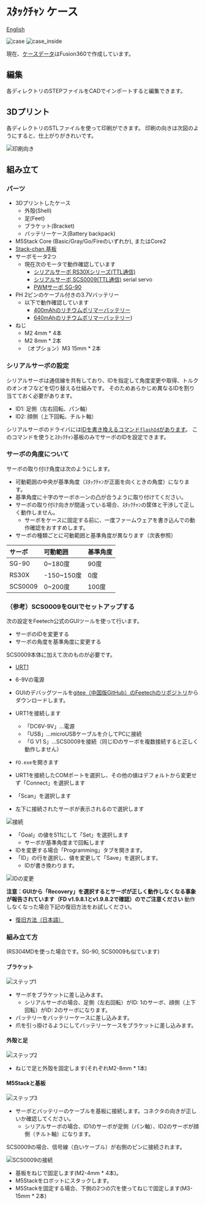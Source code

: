 # ｽﾀｯｸﾁｬﾝ ケース

[English](./README.md)

![case](./docs/images/case.jpg)
![case_inside](./docs/images/case_inside.jpg)

現在、[ケースデータ](https://a360.co/3gcw960)はFusion360で作成しています。

## 編集

各ディレクトリのSTEPファイルをCADでインポートすると編集できます。

## 3Dプリント

各ディレクトリのSTLファイルを使って印刷ができます。
印刷の向きは次図のようにすると、仕上がりがきれいです。

![印刷向き](./docs/images/print_orientation.jpg)

## 組み立て

### パーツ

* 3Dプリントしたケース
  * 外殻(Shell)
  * 足(Feet)
  * ブラケット(Bracket)
  * バッテリーケース(Battery backpack)
* M5Stack Core (Basic/Gray/Go/Fireのいずれか), またはCore2
* [Stack-chan 基板](../schematics/README.md)
* サーボモータ2つ
  * 現在次のモータで動作確認しています
    * [シリアルサーボ RS30Xシリーズ(TTL通信)](https://www.vstone.co.jp/robotshop/index.php?main_page=product_info&products_id=2685)
    * [シリアルサーボ SCS0009(TTL通信)](https://www.switch-science.com/catalog/8042/) serial servo
    * [PWMサーボ SG-90](https://akizukidenshi.com/catalog/g/gM-08761/)
* PH 2ピンのケーブル付きの3.7Vバッテリー
  * 以下で動作確認しています
    * [400mAhのリチウムポリマーバッテリー](https://www.sengoku.co.jp/mod/sgk_cart/detail.php?code=EEHD-4YZL)
    * [640mAhのリチウムポリマーバッテリー](https://www.sengoku.co.jp/mod/sgk_cart/detail.php?code=EEHD-5GHY))
* ねじ
  * M2 4mm * 4本
  * M2 8mm * 2本
  * （オプション）M3 15mm * 2本

### シリアルサーボの設定

シリアルサーボは通信線を共有しており、IDを指定して角度変更や取得、トルクのオンオフなどを切り替える仕組みです。
そのためあらかじめ異なるIDを割り当てておく必要があります。

- ID1: 足側（左右回転、パン軸）
- ID2: 顔側（上下回転、チルト軸）

シリアルサーボのドライバには[IDを書き換えるコマンド`flashId`があります](https://github.com/meganetaaan/moddable-scservo/blob/71292b9358353837a74ecea387cd3265a610479f/src/scservo.ts#L274)。
このコマンドを使うとｽﾀｯｸﾁｬﾝ基板のみでサーボのIDを設定できます。

### サーボの角度について

サーボの取り付け角度は次のようにします。

- 可動範囲の中央が基準角度（ｽﾀｯｸﾁｬﾝが正面を向くときの角度）になります。
- 基準角度に十字のサーボホーンの凸が合うように取り付けてください。
- サーボの取り付け向きが間違っている場合、ｽﾀｯｸﾁｬﾝの筐体と干渉して正しく動作しません。
  - サーボをケースに固定する前に、一度ファームウェアを書き込んでの動作確認をおすすめします。
- サーボの種類ごとに可動範囲と基準角度が異なります（次表参照）

|サーボ  |可動範囲   |基準角度 |
|:------|:---------|:------|
|SG-90  |0~180度   |90度    |
|RS30X  |-150~150度|0度     |
|SCS0009|0~200度   |100度   |

### （参考）SCS0009をGUIでセットアップする

次の設定をFeetech公式のGUIツールを使って行います。

* サーボのIDを変更する
* サーボの角度を基準角度に変更する

SCS0009本体に加えて次のものが必要です。

* [URT1](https://www.switch-science.com/catalog/7490/)
* 6-9Vの電源

* GUIのデバッグツールを[gitee（中国版GitHub）のFeetechのリポジトリ](https://gitee.com/ftservo/fddebug)からダウンロードします。
* URT1を接続します
  * 「DC6V-9V」…電源
  * 「USB」…microUSBケーブルを介してPCに接続
  * 「G V1 S」…SCS0009を接続（同じIDのサーボを複数接続すると正しく動作しません）
* `FD.exe`を開きます
* URT1を接続したCOMポートを選択し、その他の値はデフォルトから変更せず「Connect」を選択します
* 「Scan」を選択します
* 左下に接続されたサーボが表示されるので選択します

![接続](./docs/images/connect.jpg)

* 「Goal」の値を511にして「Set」を選択します
  * サーボが基準角度まで回転します
* IDを変更する場合「Programming」タブを開きます。
* 「ID」の行を選択し、値を変更して「Save」を選択します。
  * IDが書き換わります。

![IDの変更](./docs/images/id.jpg)

__注意：GUIから「Recovery」を選択するとサーボが正しく動作しなくなる事象が報告されています（FD v1.9.8.1とv1.9.8.2で確認）のでご注意ください__
動作しなくなった場合下記の復旧方法をお試しください。

- [復旧方法（日本語）](https://drive.google.com/file/d/1AzPkGkHen-hhfPnCzJCY6UJheLU1gktv/view)

### 組み立て方

(RS304MDを使った場合です。SG-90, SCS0009も似ています)

#### ブラケット

![ステップ1](./docs/videos/bracket.gif)

* サーボをブラケットに差し込みます。
  * シリアルサーボの場合、足側（左右回転）がID: 1のサーボ、顔側（上下回転）がID: 2のサーボになります。
* バッテリーをバッテリーケースに差し込みます。
* 爪を引っ掛けるようにしてバッテリーケースをブラケットに差し込みます。

#### 外殻と足

![ステップ2](./docs/videos/shell_and_feet.gif)

* ねじで足と外殻を固定します(それぞれM2-8mm * 1本)

#### M5Stackと基板

![ステップ3](./docs/videos/m5stack_and_board.gif)

* サーボとバッテリーのケーブルを基板に接続します。コネクタの向きが正しいか確認してください。
  * シリアルサーボの場合、ID1のサーボが足側（パン軸）、ID2のサーボが顔側（チルト軸）になります。

SCS0009の場合、信号線（白いケーブル）が右側のピンに接続されます。

![SCS0009の接続](./docs/images/scservo_cable_connection.jpg)

* 基板をねじで固定します(M2-4mm * 4本)。
* M5Stackをロボットにスタックします。
* M5Stackを固定する場合、下側の2つの穴を使ってねじで固定します(M3-15mm * 2本)
